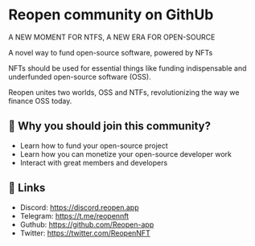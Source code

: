# Reopen community on GithUb

A NEW MOMENT FOR NTFS, A NEW ERA FOR OPEN-SOURCE

A novel way to fund open-source software, powered by NFTs

NFTs should be used for essential things like funding indispensable and underfunded open-source software (OSS).

Reopen unites two worlds, OSS and NTFs, revolutionizing the way we finance OSS today.

## 💊 Why you should join this community?

- Learn how to fund your open-source project
- Learn how you can monetize your open-source developer work
- Interact with great members and developers


## 🔗 Links

- Discord: <https://discord.reopen.app>
- Telegram: <https://t.me/reopennft>
- Guthub: <https://github.com/Reopen-app>
- Twitter: <https://twitter.com/ReopenNFT>
